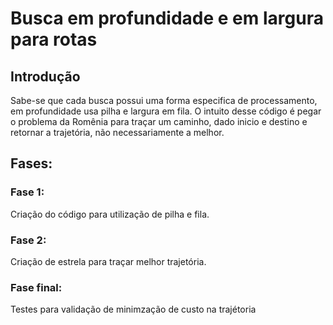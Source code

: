 # Busca em profundidade e em largura para rotas
## Introdução
Sabe-se que cada busca possui uma forma especifica de processamento, em profundidade usa pilha e largura em fila. O intuito desse código é pegar o problema da Romênia para traçar um caminho, dado inicio e destino e retornar a  trajetória, não necessariamente a melhor.

## Fases:
### Fase 1: 
Criação do código para utilização de pilha e fila.
### Fase 2: 
Criação de estrela para traçar melhor trajetória.
### Fase final:
Testes para validação de minimzação de custo na trajétoria
